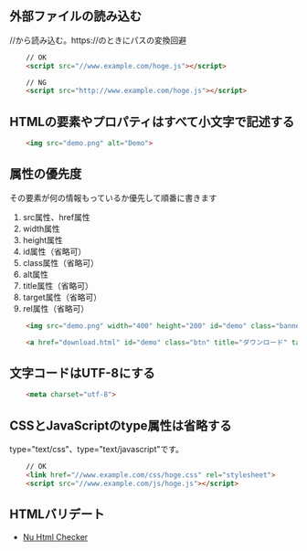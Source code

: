 ## 外部ファイルの読み込む

//から読み込む。https://のときにパスの変換回避

```html
    // OK
    <script src="//www.example.com/hoge.js"></script>

    // NG
    <script src="http://www.example.com/hoge.js"></script>
```

## HTMLの要素やプロパティはすべて小文字で記述する

```html
    <img src="demo.png" alt="Demo">
```

## 属性の優先度

その要素が何の情報もっているか優先して順番に書きます

1.  src属性、href属性
2.  width属性
3.  height属性
4.  id属性（省略可）
5.  class属性（省略可）
6.  alt属性
7.  title属性（省略可）
8.  target属性（省略可）
9.  rel属性（省略可）


```html
    <img src="demo.png" width="400" height="200" id="demo" class="banner" alt="Demo">

    <a href="download.html" id="demo" class="btn" title="ダウンロード" target="_blank" rel="download">ダウンロード</a>
```

## 文字コードはUTF-8にする

```html
    <meta charset="utf-8">
```

## CSSとJavaScriptのtype属性は省略する

type="text/css"、type="text/javascript"です。

```html
    // OK
    <link href="//www.example.com/css/hoge.css" rel="stylesheet">
    <script src="//www.example.com/js/hoge.js"></script>
```

## HTMLバリデート

- [Nu Html Checker](http://validator.w3.org/nu/)